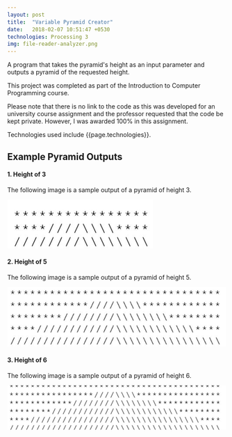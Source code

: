```yaml
---
layout: post
title:  "Variable Pyramid Creator"
date:   2018-02-07 10:51:47 +0530
technologies: Processing 3
img: file-reader-analyzer.png
---
```


A program that takes the pyramid's height as an input parameter and outputs a pyramid of the requested height.

This project was completed as part of the Introduction to Computer Programming course.

Please note that there is no link to the code as this was developed for an university course assignment and the professor requested that the code be kept private. However, I was awarded 100% in this assignment. 

Technologies used include {{page.technologies}}. 

## Example Pyramid Outputs

#### 1. Height of 3
The following image is a sample output of a pyramid of height 3. 

<p float="center">
  <img src="../images/variable-pyramid-creator/pyramid-3.JPG"/>
</p>

#### 2. Height of 5
The following image is a sample output of a pyramid of height 5. 

<p float="center">
  <img src="../images/variable-pyramid-creator/pyramid-5.JPG"/>
</p>

#### 3. Height of 6
The following image is a sample output of a pyramid of height 6. 

<p float="center">
  <img src="../images/variable-pyramid-creator/pyramid-6.JPG"/>
</p>